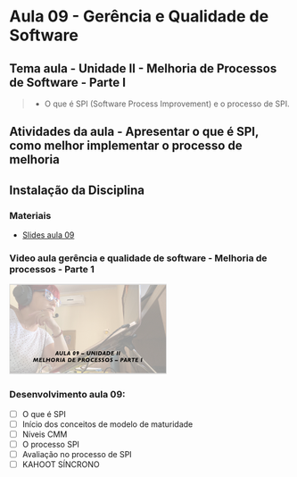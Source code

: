 # Aula 09 - Gerência e Qualidade de Software
## Tema aula - Unidade II - Melhoria de Processos de Software - Parte I
 
>  *  O que é SPI (Software Process Improvement) e o processo de SPI.

## Atividades da aula - Apresentar o que é SPI, como melhor implementar o processo de melhoria

## Instalação da Disciplina

### Materiais

- [Slides aula 09](aula9_unidadeII_melhoria_processos_parte1.pdf)

### Video aula gerência e qualidade de software -  Melhoria de processos - Parte 1
[![Aula - Melhoria de processos - PARTE 1](capa_aula9.png)](https://youtu.be/P97gMpbVO5w)


### Desenvolvimento aula 09: 

- [ ] O que é SPI
- [ ] Início dos conceitos de modelo de maturidade
- [ ] Níveis CMM
- [ ] O processo SPI
- [ ] Avaliação no processo de SPI
- [ ] KAHOOT SÍNCRONO
